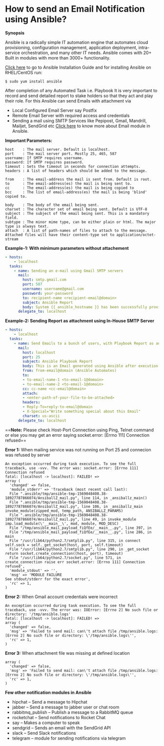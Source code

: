 # How to send an Email Notification using Ansible?

**Synopsis**

Ansible is a radically simple IT automation engine that automates cloud provisioning, configuration management, application deployment, intra-service orchestration, and many other IT needs. Ansible comes with 20+ Built in modules with more than 3000+ functionality.  

[Click here](https://docs.ansible.com/ansible/latest/installation_guide/index.html) to go to Ansible Installation Guide
and for installing Ansible on RHEL/CentOS run:
```
$ sudo yum install ansible
```

After completion of any Automated Task i.e. Playbook It is very important to record and send detailed report to stake holders so that they act and play their role. For this Ansible can send Emails with attachment via
- Local Configured Email Server say Postfix
- Remote Email Server with required access and credentials
- Sending a mail using SMTP Services like Pepipost, Gmail, Mandrill, Mailjet, SendGrid etc
[Click here](https://docs.ansible.com/ansible/latest/modules/mail_module.html) to know more about Email module in Ansible.

**Important Parameters:**

```
host    : The mail server. Default is localhost.
port    : The mail server port. Mostly 25, 465, 587
username: If SMTP requires username.
password: If SMTP requires password.
timeout : Sets the timeout in seconds for connection attempts.
headers : A list of headers which should be added to the message.

from    : The email-address the mail is sent from. Default is root.
to      : The email-address(es) the mail is being sent to.
cc      : The email-address(es) the mail is being copied to
bcc     : The list of email-address(es) the mail is being 'blind' copied to.

body    : The body of the email being sent.
charset : The character set of email being sent. Default is UTF-8
subject : The subject of the email being sent. This is a mandatory field.
subtype : The minor mime type, can be either plain or html. The major type is always text.
attach  : A list of path-names of files to attach to the message. Attached files will have their content-type set to application/octet-stream
```


**Example-1: With minimum parameters without attachement**

``` yml
- hosts:
    - localhost
  tasks:
    - name: Sending an e-mail using Gmail SMTP servers
      mail:
        host: smtp.gmail.com
        port: 587
        username: username@gmail.com
        password: your-password
        to: recipient-name <recipient-email@domain>
        subject: Ansible Report
        body: System {{ ansible_hostname }} has been successfully provisioned.
      delegate_to: localhost
```

**Example-2: Sending Report as attachment using In-House SMTP Server**
``` yml
- hosts:
    - localhost
  tasks:
    - name: Send Emails to a bunch of users, with Playbook Report as an attachment.
      mail:
        host: localhost
        port: 25
        subject: Ansible Playbook Report
        body: This is an Email generated using Ansible after execution of task.
        from: from-email@domain (Ansible Automates)
        to:
        - to-email-name-1 <to-email-1@domain>
        - to-email-name-2 <to-email-1@domain>
        cc: cc-name <cc-email@domain>
        attach:
        - <enter-path-of-your-file-to-be-attached>
        headers:
        - Reply-To=reply-to-email@domain
        - X-Special="Write something special about this Email"
        charset: us-ascii
      delegate_to: localhost
```
==**Note:** Please check Host-Port Connection using Ping, Telnet command or else you may get an error saying socket.error: [Errno 111] Connection refused==

**Error 1:** When mailing service was not running on Port 25 and connecion was refused by server
```
An exception occurred during task execution. To see the full traceback, use -vvv. The error was: socket.error: [Errno 111] Connection refused
fatal: [localhost -> localhost]: FAILED! => 
array (
  'changed' => false,
  'module_stderr' => 'Traceback (most recent call last):
  File ".ansible/tmp/ansible-tmp-1569048408.38-18927787866074/AnsiballZ_mail.py", line 114, in _ansiballz_main()
  File ".ansible/tmp/ansible-tmp-1569048408.38-18927787866074/AnsiballZ_mail.py", line 106, in _ansiballz_main invoke_module(zipped_mod, temp_path, ANSIBALLZ_PARAMS)
  File ".ansible/tmp/ansible-tmp-1569048408.38-18927787866074/AnsiballZ_mail.py", line 49, in invoke_module imp.load_module(\'__main__\', mod, module, MOD_DESC)
  File "/tmp/ansible_mail_payload_fiQfEe/__main__.py", line 397, in 
  File "/tmp/ansible_mail_payload_fiQfEe/__main__.py", line 286, in main
  File "/usr/lib64/python2.7/smtplib.py", line 315, in connect self.sock = self._get_socket(host, port, self.timeout)
  File "/usr/lib64/python2.7/smtplib.py", line 290, in _get_socket return socket.create_connection((host, port), timeout)
  File "/usr/lib64/python2.7/socket.py", line 571, in create_connection raise err socket.error: [Errno 111] Connection refused',
  'module_stdout' => '',
  'msg' => 'MODULE FAILURE
See stdout/stderr for the exact error',
  'rc' => 1,
)
```

**Error 2:** When Gmail account credentials were incorrect 
```
An exception occurred during task execution. To see the full traceback, use -vvv. The error was: IOError: [Errno 2] No such file or directory: '/tmp/ansible.logs'
fatal: [localhost -> localhost]: FAILED! => 
array (
  'changed' => false,
  'msg' => 'Failed to send mail: can\'t attach file /tmp/ansible.logs: [Errno 2] No such file or directory: \'/tmp/ansible.logs\'',
  'rc' => 1,
)
```

**Error 3:** When attachment file was missing at defined location
```
array (
  'changed' => false,
  'msg' => 'Failed to send mail: can\'t attach file /tmp/ansible.logs: [Errno 2] No such file or directory: \'/tmp/ansible.logs\'',
  'rc' => 1,
)
```

**Few other notification modules in Ansible**
+ hipchat – Send a message to Hipchat
+ jabber – Send a message to jabber user or chat room
+ rabbitmq_publish – Publish a message to a RabbitMQ queue
+ rocketchat – Send notifications to Rocket Chat
+ say – Makes a computer to speak
+ sendgrid – Sends an email with the SendGrid API
+ slack – Send Slack notifications
+ telegram – module for sending notifications via telegram
